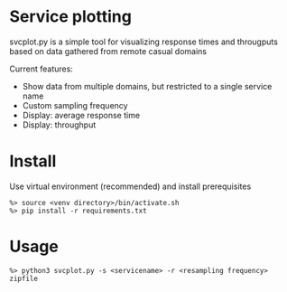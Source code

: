 # Service plotting

svcplot.py is a simple tool for visualizing response times and througputs based on data gathered from remote casual domains

Current features:
- Show data from multiple domains, but restricted to a single service name
- Custom sampling frequency
- Display: average response time
- Display: throughput 

# Install

Use virtual environment (recommended) and install prerequisites

    %> source <venv directory>/bin/activate.sh
    %> pip install -r requirements.txt

# Usage

    %> python3 svcplot.py -s <servicename> -r <resampling frequency> zipfile
